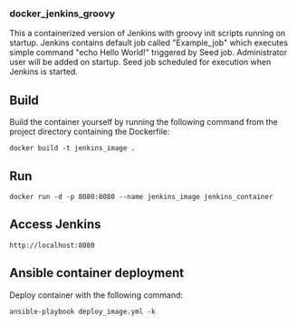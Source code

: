 <h3> docker_jenkins_groovy</h3>

This a containerized version of Jenkins with groovy init scripts running on startup.
Jenkins contains default job called "Example_job" which executes simple command "echo Hello World!" triggered by Seed job.
Administrator user will be added on startup. Seed job scheduled for execution when Jenkins is started.

<h2>Build</h2>
Build the container yourself by running the following command from the project directory containing the Dockerfile:

```
docker build -t jenkins_image .
```
<h2>Run</h2>

```
docker run -d -p 8080:8080 --name jenkins_image jenkins_container
```
<h2>Access Jenkins</h2>

```
http://localhost:8080
```
<h2>Ansible container deployment</h2>

Deploy container with the following command:
```
ansible-playbook deploy_image.yml -k
```
